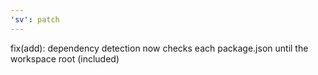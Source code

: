 ```yaml
---
'sv': patch
---
```


fix(add): dependency detection now checks each package.json until the workspace root (included)
